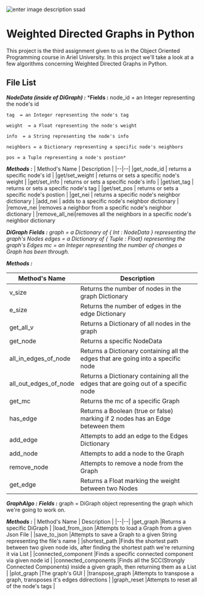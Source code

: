 ![enter image description ssad](https://sites.google.com/a/afridar.ort.org.il/python/_/rsrc/1563114502427/home/python.jpg)
# Weighted Directed Graphs in Python
This project is the third assignment given to us in the Object Oriented Programming course in Ariel University.
In this project we'll take a look at a few algorithms concerning Weighted Directed Graphs in Python.

## File List

***NodeData (inside of DiGraph) :***
	***Fields :**
	node_id = an Integer representing the node's id
	
	tag  = an Integer representing the node's tag
	
	weight  = a Float representing the node's weight
	
	info  = a String representing the node's info
	
	neighbors = a Dictionary representing a specific node's neighbors
	
	pos = a Tuple representing a node's postion*
	
***Methods :***	
| Method's Name | Description |
|--|--|
|get_node_id  | returns a specific node's id  |
|get/set_weight | returns or sets a specific node's weight |
|get/set_info  | returns or sets a specific node's info |
|get/set_tag  | returns or sets a specific node's tag  |
|get/set_pos |	returns or sets a specific node's postion  |
|get_nei  | returns a specific node's neighbor dictionary |
|add_nei  | adds to a specific node's neighbor dictionary  |
|remove_nei  |removes a neighbor from a specific node's neighbor dictionary |
|remove_all_nei|removes all the neighbors in a specific node's neighbor dictionary

***DiGraph***
***Fields :***
*graph =  a Dictionary of  { Int : NodeData }  representing the graph's Nodes
edges = a Dictionary of { Tuple : Float}  representing the graph's Edges
mc = an Integer representing the number of changes a Graph has been through.*

***Methods :***

| Method's Name | Description |
|--|--|
| v_size |Returns the number of nodes in the graph Dictionary  |
| e_size |Returns the number of edges in the edge Dictionary  |
| get_all_v |Returns a Dictionary of all nodes in the graph  |
| get_node |Returns a specific NodeData  |
| all_in_edges_of_node |Returns a Dictionary containing all the edges that are going into a specific node  |
| all_out_edges_of_node |Returns a Dictionary containing all the edges that are going out of a specific node  |
| get_mc |Returns the mc of a specific Graph  |
| has_edge |Returns a Boolean (true or false) marking if 2 nodes has an Edge beteween them  |
| add_edge |Attempts to add an edge to the Edges Dictionary  |
| add_node |Attempts to add a node to the Graph|
| remove_node |Attempts to remove a node from the Graph  |
| get_edge|Returns a Float marking the weight between two Nodes  |

***GraphAlgo :***
***Fields :***
	graph = DiGraph object representing the graph which we're going to work on.

***Methods :***
| Method's Name | Description |
|--|--|
|get_graph  |Returns a specific DiGraph  |
|load_from_json  |Attempts to load a Graph from a given Json File  |
|save_to_json  |Attempts to save a Graph to a given String representing the file's name  |
|shortest_path  |Finds the shortest path between two given node ids, after finding the shortest path we're returning it via List  |
|connected_component  |Finds a specific connected component via given node id  |
|connected_components  |Finds all the SCC(Strongly Connected Components) inside a given graph, then returning them as a List  |
|plot_graph  |The graph's GUI  |
|transpose_graph  |Attempts to transpose a graph, transposes it's edges ddirections  |
|graph_reset  |Attempts to reset all of the node's tags |





